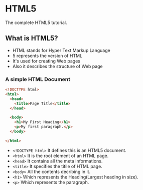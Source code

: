 # HTML5
The complete HTML5 tutorial.

## What is HTML5?
* HTML stands for Hyper Text Markup Language
* 5 represents the version of HTML
* It's used for creating Web pages
* Also it describes the  structure of Web page

### A simple HTML Document
```html
<!DOCTYPE html>
<html>
  <head>
    <title>Page Title</title>
  </head>
  
  <body>
    <h1>My First Heading</h1>
    <p>My first paragraph.</p>
  </body>
  
</html>
```
* ```<!DOCTYPE html>``` It defines this is an HTML5 document.
* ```<html>``` It is the root element of an HTML page.
* ```<head>``` It contains all the meta informations.
* ```<title>``` It specifies the titile of HTML page.
* ```<body>``` All the contents decribing in it.
* ```<h1>``` Which represents the Heading(Largest heading in size).
* ```<p>``` Which represents the paragraph.
